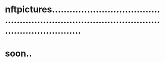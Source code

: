 # nftpictures....................................................................................................................
# soon..
